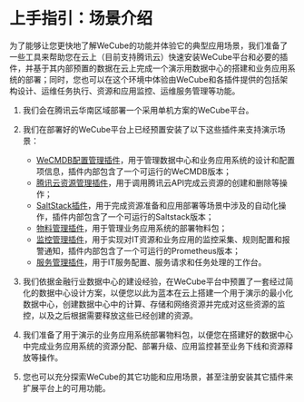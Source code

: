 # 上手指引：场景介绍

为了能够让您更快地了解WeCube的功能并体验它的典型应用场景，我们准备了一些工具来帮助您在云上（目前支持腾讯云）快速安装WeCube平台和必要的插件，并基于其内部预置的数据在云上完成一个演示用数据中心的搭建和业务应用系统的部署；同时，您也可以在这个环境中体验由WeCube和各插件提供的包括架构设计、运维任务执行、资源和应用监控、运维服务管理等功能。

1. 我们会在腾讯云华南区域部署一个采用单机方案的WeCube平台。

1. 我们在部署好的WeCube平台上已经预置安装了以下这些插件来支持演示场景：

    - [WeCMDB配置管理插件](plugin-wecmdb.md)，用于管理数据中心和业务应用系统的设计和配置项信息，插件内部包含了一个可运行的WeCMDB版本；
    - [腾讯云资源管理插件](plugin-qcloud.md)，用于调用腾讯云API完成云资源的创建和删除等操作；
    - [SaltStack插件](plugin-saltstack.md)，用于完成资源准备和应用部署等场景中涉及的自动化操作，插件内部包含了一个可运行的Saltstack版本；
    - [物料管理插件](plugin-artifacts.md)，用于管理业务应用系统的部署物料包；
    - [监控管理插件](plugin-open-monitor.md)，用于实现对IT资源和业务应用的监控采集、规则配置和报警通知，插件内部包含了一个可运行的Prometheus版本；
    - [服务管理插件](plugin-service-management.md)，用于IT服务配置、服务请求和任务处理的工作台。

1. 我们依据金融行业数据中心的建设经验，在WeCube平台中预置了一套经过简化的数据中心设计方案，以便您以此为蓝本在云上搭建一个用于演示的最小化数据中心，创建数据中心中的计算、存储和网络资源并完成对这些资源的监控，以及之后根据需要释放这些已经创建的资源。

1. 我们准备了用于演示的业务应用系统部署物料包，以便您在搭建好的数据中心中完成业务应用系统的资源分配、部署升级、应用监控甚至业务下线和资源释放等操作。

1. 您也可以充分探索WeCube的其它功能和应用场景，甚至注册安装其它插件来扩展平台上的可用功能。

